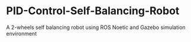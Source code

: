 # PID-Control-Self-Balancing-Robot
A 2-wheels self balancing robot using ROS Noetic and Gazebo simulation environment  
